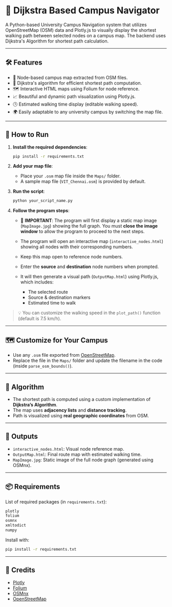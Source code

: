 # 🧭 Dijkstra Based Campus Navigator

A Python-based University Campus Navigation system that utilizes OpenStreetMap (OSM) data and Plotly.js to visually display the shortest walking path between selected nodes on a campus map. The backend uses Dijkstra's Algorithm for shortest path calculation.

---

## 🛠 Features

- 📍 Node-based campus map extracted from OSM files.
- 🧠 Dijkstra's algorithm for efficient shortest path computation.
- 🗺️ Interactive HTML maps using Folium for node reference.
- 📈 Beautiful and dynamic path visualization using Plotly.js.
- 🕒 Estimated walking time display (editable walking speed).
- 🌍 Easily adaptable to any university campus by switching the map file.

---

## 🚀 How to Run

1. **Install the required dependencies**:
   ```bash
   pip install -r requirements.txt
   ```

2. **Add your map file**:
   - Place your `.osm` map file inside the `Maps/` folder.
   - A sample map file (`VIT_Chennai.osm`) is provided by default.

3. **Run the script**:
   ```bash
   python your_script_name.py
   ```

4. **Follow the program steps**:
   - 📌 **IMPORTANT**: The program will first display a static map image (`MapImage.jpg`) showing the full graph. 
     You must **close the image window** to allow the program to proceed to the next steps.

   - The program will open an interactive map (`interactive_nodes.html`) showing all nodes with their corresponding numbers.
   - Keep this map open to reference node numbers.
   - Enter the **source** and **destination** node numbers when prompted.
   - It will then generate a visual path (`OutputMap.html`) using Plotly.js, which includes:
     - The selected route
     - Source & destination markers
     - Estimated time to walk

> 💡 You can customize the walking speed in the `plot_path()` function (default is 7.5 km/h).

---

## 🗺️ Customize for Your Campus

- Use any `.osm` file exported from [OpenStreetMap](https://www.openstreetmap.org/).
- Replace the file in the `Maps/` folder and update the filename in the code (inside `parse_osm_bounds()`).

---

## 🧮 Algorithm

- The shortest path is computed using a custom implementation of **Dijkstra’s Algorithm**.
- The map uses **adjacency lists** and **distance tracking**.
- Path is visualized using **real geographic coordinates** from OSM.

---

## 📂 Outputs

- `interactive_nodes.html`: Visual node reference map.
- `OutputMap.html`: Final route map with estimated walking time.
- `MapImage.jpg`: Static image of the full node graph (generated using OSMnx).

---

## 📦 Requirements

List of required packages (in `requirements.txt`):

```txt
plotly
folium
osmnx
xmltodict
numpy
```

Install with:

```bash
pip install -r requirements.txt
```

---

## 🙌 Credits

- [Plotly](https://plotly.com/)
- [Folium](https://python-visualization.github.io/folium/)
- [OSMnx](https://github.com/gboeing/osmnx)
- [OpenStreetMap](https://www.openstreetmap.org/)
